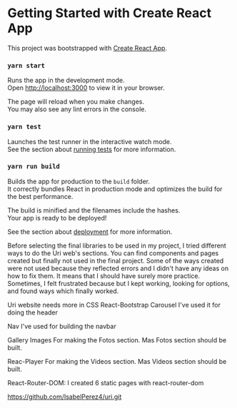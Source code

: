 # Getting Started with Create React App

This project was bootstrapped with [Create React App](https://github.com/facebook/create-react-app).

### `yarn start`

Runs the app in the development mode.\
Open [http://localhost:3000](http://localhost:3000) to view it in your browser.

The page will reload when you make changes.\
You may also see any lint errors in the console.

### `yarn test`

Launches the test runner in the interactive watch mode.\
See the section about [running tests](https://facebook.github.io/create-react-app/docs/running-tests) for more information.

### `yarn run build`

Builds the app for production to the `build` folder.\
It correctly bundles React in production mode and optimizes the build for the best performance.

The build is minified and the filenames include the hashes.\
Your app is ready to be deployed!

See the section about [deployment](https://facebook.github.io/create-react-app/docs/deployment) for more information.

Before selecting the final libraries to be used in my project, I tried different ways to do the Uri web's sections. You can find components and pages created but finally not used in the final project.
Some of the ways created were not used because they reflected errors and I didn't have any ideas on how to fix them. It means that I should have surely more practice. Sometimes, I felt frustrated because but I kept working, looking for options, and found ways which finally worked.

Uri website needs more in CSS
React-Bootstrap
Carousel
I've used it for doing the header

Nav
I've used for building the navbar

Gallery Images
For making the Fotos section. Mas Fotos section should be built.

Reac-Player
For making the Videos section. Mas Videos section should be built.

React-Router-DOM:
I created 6 static pages with react-router-dom

https://github.com/IsabelPerez4/uri.git
